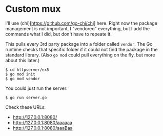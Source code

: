 # Custom mux

I'll use (chi)[https://github.com/go-chi/chi] here.
Right now the package management is not important, I "vendored" everything, but I add the commands what I did, but don't have to repeate it.

This pulls every 3rd party package into a folder called `vendor`.
The Go runtime checks that specific folder if it could not find the package in the standard library. 
(Also `go mod` could pull everything on the fly, but more about this later.)

```
$ cd httpserver/ex5
$ go mod init
$ go mod vendor
```

You could just run the server:
```
$ go run server.go
```


Check these URLs:
- http://127.0.0.1:8080/
- http://127.0.0.1:8080/aaaaaa
- http://127.0.0.1:8080/aaaBaa